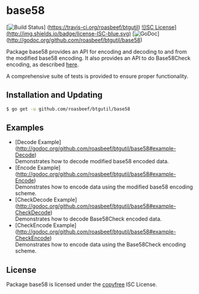 base58
==========

[![Build Status](http://img.shields.io/travis/roasbeef/btgutil.svg)]
(https://travis-ci.org/roasbeef/btgutil) [![ISC License]
(http://img.shields.io/badge/license-ISC-blue.svg)](http://copyfree.org)
[![GoDoc](https://godoc.org/github.com/roasbeef/btgutil/base58?status.png)]
(http://godoc.org/github.com/roasbeef/btgutil/base58)

Package base58 provides an API for encoding and decoding to and from the
modified base58 encoding.  It also provides an API to do Base58Check encoding,
as described [here](https://en.bitcoin.it/wiki/Base58Check_encoding).

A comprehensive suite of tests is provided to ensure proper functionality.

## Installation and Updating

```bash
$ go get -u github.com/roasbeef/btgutil/base58
```

## Examples

* [Decode Example]
  (http://godoc.org/github.com/roasbeef/btgutil/base58#example-Decode)  
  Demonstrates how to decode modified base58 encoded data.
* [Encode Example]
  (http://godoc.org/github.com/roasbeef/btgutil/base58#example-Encode)  
  Demonstrates how to encode data using the modified base58 encoding scheme.
* [CheckDecode Example]
  (http://godoc.org/github.com/roasbeef/btgutil/base58#example-CheckDecode)  
  Demonstrates how to decode Base58Check encoded data.
* [CheckEncode Example]
  (http://godoc.org/github.com/roasbeef/btgutil/base58#example-CheckEncode)  
  Demonstrates how to encode data using the Base58Check encoding scheme.

## License

Package base58 is licensed under the [copyfree](http://copyfree.org) ISC
License.
